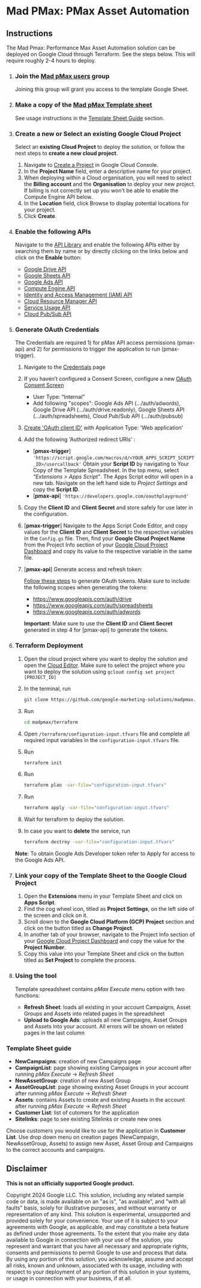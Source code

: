 # Mad PMax: PMax Asset Automation

## Instructions

The Mad Pmax: Performance Max Asset Automation solution can be deployed on Google Cloud through Terraform. See the steps below. This will require roughly 2-4 hours to deploy.

1. ### Join the [Mad pMax users](https://groups.google.com/g/mad-pmax-users) group
     Joining this group will grant you access to the template Google Sheet.

2. ### Make a copy of the [Mad pMax Template sheet](https://docs.google.com/spreadsheets/d/1uj1IA7Bf8W5av2h1Mw_WEAyhiWa6Rxu9KbFxKXW3v2k/copy)

     See usage instructions in the [Template Sheet Guide](#template-sheet-guide) section.

3. ### Create a new or Select an existing Google Cloud Project

      Select an **existing Cloud Project** to deploy the solution, or follow the next steps to **create a new cloud project**.

      1. Navigate to [Create a Project](https://console.cloud.google.com/projectcreate) in Google Cloud Console.
      2. In the **Project Name** field, enter a descriptive name for your project.
      3. When deploying within a Cloud organisation, you will need to select the **Billing account** and the **Organisation** to deploy your new project. If billing is not correctly set up you won't be able to enable the Compute Engine API below.
      4. In the **Location** field, click Browse to display potential locations for your project.
      5. Click **Create**.

4. ### Enable the following APIs

      Navigate to the [API Library](https://console.cloud.google.com/apis/library) and enable the following APIs either by searching them by name or by directly clicking on the links below and click on the **Enable** button:

      * [Google Drive API](https://console.cloud.google.com/apis/library/drive.googleapis.com)
      * [Google Sheets API](https://console.cloud.google.com/apis/library/sheets.googleapis.com)
      * [Google Ads API](https://console.cloud.google.com/apis/library/googleads.googleapis.com)
      * [Compute Engine API](https://console.cloud.google.com/apis/library/compute.googleapis.com)
      * [Identity and Access Management (IAM) API](https://console.cloud.google.com/apis/library/iam.googleapis.com)
      * [Cloud Resource Manager API](https://console.cloud.google.com/apis/library/cloudresourcemanager.googleapis.com)
      * [Service Usage API](https://console.cloud.google.com/apis/library/serviceusage.googleapis.com)
      * [Cloud Pub/Sub API](https://console.cloud.google.com/apis/library/pubsub.googleapis.com)

5. ### Generate OAuth Credentials

    The Credentials are required 1) for pMax API access permissions (pmax-api) and 2) for permissions to trigger the application to run (pmax-trigger).

    1. Navigate to the [Credentials](https://console.developers.google.com/apis/credentials) page
    2. If you haven’t configured a Consent Screen, configure a new [OAuth Consent Screen](https://console.cloud.google.com/apis/credentials/consent)
        * User Type: “Internal”
        * Add following "scopes":
            Google Ads API (.../auth/adwords), Google Drive API (.../auth/drive.readonly), Google Sheets API (.../auth/spreadsheets), Cloud Pub/Sub API (.../auth/pubsub)
    3. [Create 'OAuth client ID'](https://console.cloud.google.com/apis/credentials/oauthclient) with Application Type: 'Web application'
    4. Add the following 'Authorized redirect URIs' :
        * [**pmax-trigger**] `'https://script.google.com/macros/d/<YOUR_APPS_SCRIPT_SCRIPT_ID>/usercallback'`
         Obtain your **Script ID** by navigating to Your Copy of the Template Spreadsheet. In the top menu, select *"Extensions > Apps Script"*. The Apps Script editor will open in a new tab. Navigate on the left hand side to *Project Settings* and copy the **Script ID**.
        * [**pmax-api**] `'https://developers.google.com/oauthplayground'`
    5. Copy the **Client ID** and **Client Secret** and store safely for use later in the configuration.
    6. [**pmax-trigger**] Navigate to the Apps Script Code Editor, and copy values for the **Client ID** and **Client Secret** to the respective variables in the `Config.gs` file. Then, find your **Google Cloud Project Name** from the Project Info section of your [Google Cloud Project Dashboard](https://console.cloud.google.com/home/dashboard) and copy its value to the respective variable in the same file.
    7. [**pmax-api**] Generate access and refresh token:

        [Follow these steps](https://developers.google.com/google-ads/api/docs/oauth/playground#generate_tokens) to generate OAuth tokens. Make sure to include the following scopes when generating the tokens:
        * <https://www.googleapis.com/auth/drive>
        * <https://www.googleapis.com/auth/spreadsheets>
        * <https://www.googleapis.com/auth/adwords>

        **Important**: Make sure to use the **Client ID** and **Client Secret** generated in step 4 for [pmax-api] to generate the tokens.

6. ### Terraform Deployment

    1. Open the cloud project where you want to deploy the solution and open the [Cloud Editor](https://shell.cloud.google.com/?show=ide%2Cterminal). Make sure to select the project where you want to deploy the solution using `gcloud config set project [PROJECT_ID]`

    2. In the terminal, run

        ```bash
        git clone https://github.com/google-marketing-solutions/madpmax.git
        ```

    3. Run

        ```bash
        cd madpmax/terraform
        ```

    4. Open `/terraform/configuration-input.tfvars` file and complete all required input variables in the `configuration-input.tfvars` file.

    5. Run

        ```bash
        terraform init
        ```

    6. Run

        ```bash
        terraform plan -var-file="configuration-input.tfvars"
        ```

    7. Run

        ```bash
        terraform apply -var-file="configuration-input.tfvars"
        ```

    8. Wait for terraform to deploy the solution.

    9. In case you want to **delete** the service, run

        ```bash
        terraform destroy -var-file="configuration-input.tfvars"
        ```

    **Note**: To obtain Google Ads Developer token refer to Apply for access to the Google Ads API.

7. ### Link your copy of the Template Sheet to the Google Cloud Project

    1. Open the **Extensions** menu in your Template Sheet and click on **Apps Script**.
    2. Find the cog wheel icon, titled as **Project Settings**, on the left side of the screen and click on it.
    3. Scroll down to the **Google Cloud Platform (GCP) Project** section and click on the button titled as **Change Project**.
    4. In another tab of your browser, navigate to the Project Info section of your [Google Cloud Project Dashboard](https://console.cloud.google.com/home/dashboard) and copy the value for the **Project Number**.
    5. Copy this value into your Template Sheet and click on the button titled as **Set Project** to complete the process.

7. ### Using the tool

    Template spreadsheet contains *pMax Execute* menu option with two functions:
    * **Refresh Sheet**: loads all existing in your account Campaigns, Asset Groups and Assets into related pages in the spreadsheet
    * **Upload to Google Ads**: uploads all new Campaigns, Asset Groups and Assets into your account. All errors will be shown on related pages in the last column

### Template Sheet guide

* **NewCampaigns**: creation of new Campaigns page
* **CampaignList**: page showing existing Campaigns in your account after running *pMax Execute* -> *Refresh Sheet*
* **NewAssetGroup**: creation of new Asset Group
* **AssetGroupList**: page showing existing Asset Groups in your account after running *pMax Execute* -> *Refresh Sheet*
* **Assets**: contains Assets to create and existing Assets in the account after running *pMax Execute* -> *Refresh Sheet*
* **Customer List**: list of cutomers for the application
* **Sitelinks**: page to see existing Sitelinks or create new ones

Choose customers you would like to use for the application in **Customer List**.
Use drop down menu on creation pages (NewCampaign, NewAssetGroup, Assets) to assign new Asset, Asset Group and Campaigns to the correct accounts and campaigns.

## Disclaimer
__This is not an officially supported Google product.__

Copyright 2024 Google LLC. This solution, including any related sample code or
data, is made available on an "as is", "as available", and "with all faults"
basis, solely for illustrative purposes, and without warranty or representation
of any kind. This solution is experimental, unsupported and provided solely for
your convenience. Your use of it is subject to your agreements with Google, as
applicable, and may constitute a beta feature as defined under those agreements.
To the extent that you make any data available to Google in connection with your
use of the solution, you represent and warrant that you have all necessary and
appropriate rights, consents and permissions to permit Google to use and process
that data. By using any portion of this solution, you acknowledge, assume and
accept all risks, known and unknown, associated with its usage, including with
respect to your deployment of any portion of this solution in your systems, or
usage in connection with your business, if at all.
